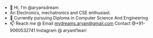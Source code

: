 - 👋 Hi, I’m @aryansdream
- An Electronics, mechatronics and CSE enthusiast.
- 🌱 Currently pursuing Diploma in Computer Science And Engineering
- 📫 Reach me @ Email  mydreams.aryan@gmail.com
  Contact @+91-9060532741 Instagram @ aryant1wari
<!---
aryansdream/aryansdream is a ✨ special ✨ repository because its `README.md` (this file) appears on your GitHub profile.
You can click the Preview link to take a look at your changes.
--->
